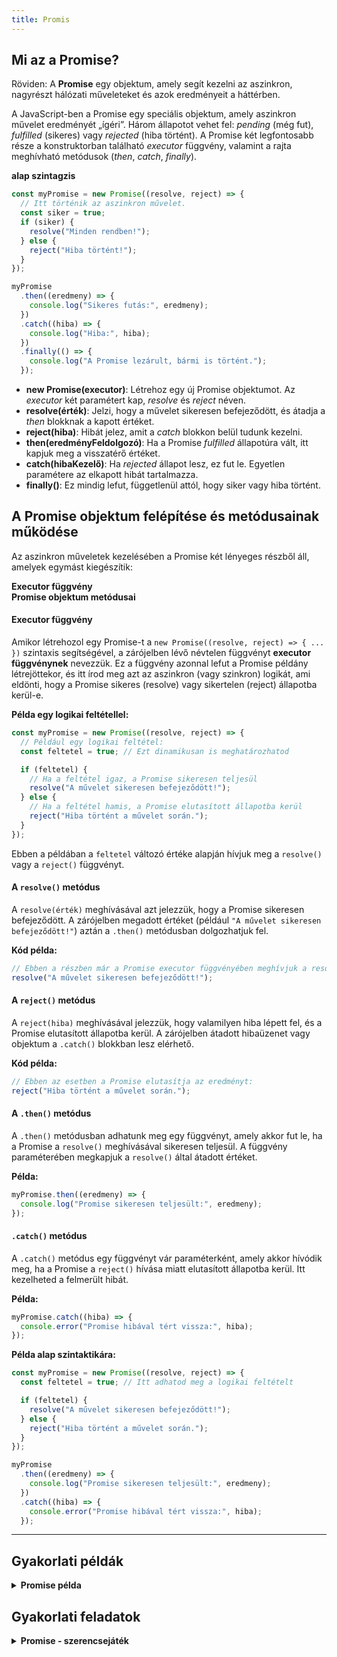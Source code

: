 ```yaml
---
title: Promis
---
```


## Mi az a Promise?

Röviden: A **Promise** egy objektum, amely segít kezelni az aszinkron, nagyrészt hálózati műveleteket és azok eredményeit a háttérben. 

A JavaScript-ben a Promise egy speciális objektum, amely aszinkron  művelet eredményét „ígéri”. Három állapotot vehet fel: *pending* (még fut), *fulfilled* (sikeres) vagy *rejected* (hiba történt). A Promise két legfontosabb része a konstruktorban található *executor* függvény, valamint a rajta meghívható metódusok (*then*, *catch*, *finally*).

**alap szintagzis**

```js
const myPromise = new Promise((resolve, reject) => {
  // Itt történik az aszinkron művelet.
  const siker = true;
  if (siker) {
    resolve("Minden rendben!");
  } else {
    reject("Hiba történt!");
  }
});

myPromise
  .then((eredmeny) => {
    console.log("Sikeres futás:", eredmeny);
  })
  .catch((hiba) => {
    console.log("Hiba:", hiba);
  })
  .finally(() => {
    console.log("A Promise lezárult, bármi is történt.");
  });
```

- **new Promise(executor)**: Létrehoz egy új Promise objektumot. Az *executor* két paramétert kap, *resolve* és *reject* néven.  
- **resolve(érték)**: Jelzi, hogy a művelet sikeresen befejeződött, és átadja a *then* blokknak a kapott értéket.  
- **reject(hiba)**: Hibát jelez, amit a *catch* blokkon belül tudunk kezelni.  
- **then(eredményFeldolgozó)**: Ha a Promise *fulfilled* állapotúra vált, itt kapjuk meg a visszatérő értéket.  
- **catch(hibaKezelő)**: Ha *rejected* állapot lesz, ez fut le. Egyetlen paramétere az elkapott hibát tartalmazza.  
- **finally()**: Ez mindig lefut, függetlenül attól, hogy siker vagy hiba történt.  


## A Promise objektum felépítése és metódusainak működése

Az aszinkron műveletek kezelésében a Promise két lényeges részből áll, amelyek egymást kiegészítik:

**Executor függvény**  
**Promise objektum metódusai**




#### Executor függvény

Amikor létrehozol egy Promise-t a `new Promise((resolve, reject) => { ... })` szintaxis segítségével, a zárójelben lévő névtelen függvényt **executor függvénynek** nevezzük. Ez a függvény azonnal lefut a Promise példány létrejöttekor, és itt írod meg azt az aszinkron (vagy szinkron) logikát, ami eldönti, hogy a Promise sikeres (resolve) vagy sikertelen (reject) állapotba kerül-e.

**Példa egy logikai feltétellel:**

```javascript
const myPromise = new Promise((resolve, reject) => {
  // Például egy logikai feltétel:
  const feltetel = true; // Ezt dinamikusan is meghatározhatod

  if (feltetel) {
    // Ha a feltétel igaz, a Promise sikeresen teljesül
    resolve("A művelet sikeresen befejeződött!");
  } else {
    // Ha a feltétel hamis, a Promise elutasított állapotba kerül
    reject("Hiba történt a művelet során.");
  }
});
```

Ebben a példában a `feltetel` változó értéke alapján hívjuk meg a `resolve()` vagy a `reject()` függvényt.


#### A `resolve()` metódus

A `resolve(érték)` meghívásával azt jelezzük, hogy a Promise sikeresen befejeződött. A zárójelben megadott értéket (például `"A művelet sikeresen befejeződött!"`) aztán a `.then()` metódusban dolgozhatjuk fel.

**Kód példa:**

```javascript
// Ebben a részben már a Promise executor függvényében meghívjuk a resolve()-t:
resolve("A művelet sikeresen befejeződött!");
```


#### A `reject()` metódus

A `reject(hiba)` meghívásával jelezzük, hogy valamilyen hiba lépett fel, és a Promise elutasított állapotba kerül. A zárójelben átadott hibaüzenet vagy objektum a `.catch()` blokkban lesz elérhető.

**Kód példa:**

```javascript
// Ebben az esetben a Promise elutasítja az eredményt:
reject("Hiba történt a művelet során.");
```

#### A `.then()` metódus

A `.then()` metódusban adhatunk meg egy függvényt, amely akkor fut le, ha a Promise a `resolve()` meghívásával sikeresen teljesül. A függvény paraméterében megkapjuk a `resolve()` által átadott értéket.

**Példa:**

```javascript
myPromise.then((eredmeny) => {
  console.log("Promise sikeresen teljesült:", eredmeny);
});
```


####  `.catch()` metódus

A `.catch()` metódus egy függvényt vár paraméterként, amely akkor hívódik meg, ha a Promise a `reject()` hívása miatt elutasított állapotba kerül. Itt kezelheted a felmerült hibát.

**Példa:**

```javascript
myPromise.catch((hiba) => {
  console.error("Promise hibával tért vissza:", hiba);
});
```



**Példa alap szintaktikára:**



```javascript
const myPromise = new Promise((resolve, reject) => {
  const feltetel = true; // Itt adhatod meg a logikai feltételt

  if (feltetel) {
    resolve("A művelet sikeresen befejeződött!");
  } else {
    reject("Hiba történt a művelet során.");
  }
});

myPromise
  .then((eredmeny) => {
    console.log("Promise sikeresen teljesült:", eredmeny);
  })
  .catch((hiba) => {
    console.error("Promise hibával tért vissza:", hiba);
  });
```

---




## Gyakorlati példák

<details className="dropdown-task">

  <summary>
  <strong>Promise példa</strong>
  
  
  </summary>


```html
<!DOCTYPE html>
<html lang="hu">
<head>
  <meta charset="UTF-8">
  <title>Promise - logikai példa</title>
  <style>
    /* Alap beállítások a testhez */
    body {
      margin: 0;
      padding: 0;
      font-family: Arial, sans-serif;
      background: linear-gradient(to right, #ffafbd, #ffc3a0); /* enyhe háttérátmenet */
      display: flex;
      justify-content: center;
      align-items: center;
      height: 100vh; /* teljes képernyőmagasság */
    }

    /* Egy doboz, amely tartalmazza a kiírandó szöveget */
    .container {
      background-color: #fff;
      border-radius: 8px;
      box-shadow: 0 2px 10px rgba(0, 0, 0, 0.2);
      padding: 30px 40px;
      text-align: center;
      max-width: 400px;
      width: 80%;
      animation: fadeIn 0.8s ease-in-out;
    }

    /* Az eredmények megjelenítéséhez használt elemek alaphelyzetben eltérő stílusokkal */
    .result {
      font-size: 1.2rem;
      margin-top: 20px;
    }

    /* Sikert jelző osztály */
    .success {
      color: #2e7d32;
      border: 2px solid #2e7d32;
      padding: 10px;
      border-radius: 4px;
      transition: transform 0.2s;
    }
    .success:hover {
      background-color: #c8e6c9;
      transform: scale(1.03);
    }

    /* Hibát jelző osztály */
    .error {
      color: #c62828;
      border: 2px solid #c62828;
      padding: 10px;
      border-radius: 4px;
      transition: transform 0.2s;
    }
    .error:hover {
      background-color: #ffcdd2;
      transform: scale(1.03);
    }

    /* Egy kis animáció a doboz betöltéséhez */
    @keyframes fadeIn {
      0% {
        opacity: 0;
        transform: translateY(10px);
      }
      100% {
        opacity: 1;
        transform: translateY(0);
      }
    }
  </style>
</head>
<body>
  <div class="container">
    <h1>Promise Példa</h1>
    <div id="result" class="result">Itt fog megjelenni az eredmény.</div>
  </div>

  <script>
    // Promise az aszinkron logika (jelen esetben egy sima feltétel) demonstrálására
    const myPromise = new Promise((resolve, reject) => {
      const a = 5;
      const b = 10;

      // Egyszerű feltétel: a > b?
      if (a > b) {
        resolve("a nagyobb, mint b.");
      } else {
        reject("a nem nagyobb, mint b.");
      }
    });

    // A HTML elemet eltároljuk, ahol majd az eredményt kiírjuk
    const resultDiv = document.getElementById("result");

    // Ha a Promise sikeres, akkor a .then() fut le
    myPromise
      .then((eredmeny) => {
        resultDiv.textContent = eredmeny;
        // Hozzáadjuk a "success" stílusosztályt
        resultDiv.classList.add("success");
      })
      // Ha a Promise hibás, a .catch() fut
      .catch((hiba) => {
        resultDiv.textContent = hiba;
        // Ekkor "error" osztályt adunk az elemhez
        resultDiv.classList.add("error");
      });
  </script>
</body>
</html>
```

</details>


## Gyakorlati feladatok


<details className="dropdown-task">

  <summary>
  <strong>Promise - szerencsejáték</strong>
  
  
  </summary>

```html
<!DOCTYPE html>
<html lang="hu">
<head>
  <meta charset="UTF-8">
  <title>Promise Példa - Véletlenszerű eredmény</title>
  <style>
    body {
      margin: 0; 
      padding: 0;
      font-family: Arial, sans-serif;
      background: linear-gradient(to top right, #ffecd2, #fcb69f);
      display: flex;
      justify-content: center;
      align-items: center;
      height: 100vh;
    }
    .container {
      background-color: #fff;
      border-radius: 8px;
      box-shadow: 0 2px 12px rgba(0,0,0,0.2);
      padding: 30px;
      text-align: center;
      max-width: 400px;
      width: 80%;
      animation: fadeIn 0.8s ease-in-out;
    }
    .result {
      margin-top: 20px;
      font-size: 1.2rem;
      min-height: 2em; /* hely fenntartása az üzenetnek */
    }
    .success {
      color: #2e7d32;
      border: 2px solid #2e7d32;
      padding: 10px;
      border-radius: 4px;
      transition: transform 0.2s;
    }
    .success:hover {
      background-color: #c8e6c9;
      transform: scale(1.03);
    }
    .error {
      color: #c62828;
      border: 2px solid #c62828;
      padding: 10px;
      border-radius: 4px;
      transition: transform 0.2s;
    }
    .error:hover {
      background-color: #ffcdd2;
      transform: scale(1.03);
    }
    @keyframes fadeIn {
      0% {
        opacity: 0;
        transform: translateY(10px);
      }
      100% {
        opacity: 1;
        transform: translateY(0);
      }
    }
    button {
      background-color: #ff9800;
      border: none;
      color: #fff;
      padding: 10px 20px;
      margin-top: 15px;
      font-size: 1rem;
      border-radius: 4px;
      cursor: pointer;
      transition: background-color 0.3s;
    }
    button:hover {
      background-color: #fb8c00;
    }
  </style>
</head>
<body>
  <div class="container">
    <h1>Szerencsepróba</h1>
    <p>Kattints a gombra, és 2 másodperc múlva kiderül, hogy nyertél-e!</p>
    <button id="tryButton">Próba szerencse</button>
    <div id="result" class="result"></div>
  </div>

  <script>
    const button = document.getElementById("tryButton");
    const resultDiv = document.getElementById("result");

    button.addEventListener("click", () => {
      // Minden kattintás előtt töröljük az esetleges régi stílust és szöveget
      resultDiv.textContent = "";
      resultDiv.className = "result";

      // Új Promise létrehozása

        // Szimulálunk egy 2 másodperces "munkát"

          // Generálunk egy véletlenszámot 0 és 1 között

          
          // 0.5-nél nagyobb szám esetén siker, különben hiba


      // Promise sikeres lefutása => .then()

  </script>
</body>
</html>
```



</details>






